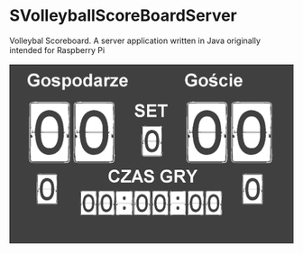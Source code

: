 # SVolleyballScoreBoardServer
Volleybal Scoreboard. A server application written in Java originally intended for Raspberry Pi
<br><br>
<img src="sboardserver.png">
